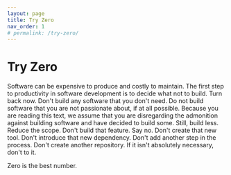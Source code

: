 ```yaml
---
layout: page
title: Try Zero
nav_order: 1
# permalink: /try-zero/
---
```


# Try Zero

Software can be expensive to produce and costly to maintain. The first step
to productivity in software development is to decide what not to build.
Turn back now. Don't build any software that you don't need.
Do not build software that you are not passionate about, if at all possible.
Because you are reading this text, we assume that you are disregarding
the admonition against building software and have decided to build some.
Still, build less. Reduce the scope. Don't build that feature.
Say no. Don't create that new tool. Don't introduce that new dependency.
Don't add another step in the process.
Don't create another repository.
If it isn't absolutely necessary, don't to it.

Zero is the best number.
